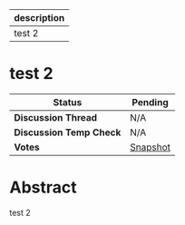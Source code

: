 | description |
| ----------- |
| test 2      |

# test 2

  
  | **Status**            | Pending                                                                                                                                      |
  | --------------------- | ------------------------------------------------------------------------------------------------------------------------------------------- |
  | **Discussion Thread** |  N/A                                                                                              |
  | **Discussion Temp Check** |  N/A                                                                                              |
  | **Votes**             | [Snapshot](https://snapshot.org/#/ens.eth/proposal/2)                                                                                                                                     |
  

# Abstract 
 test 2